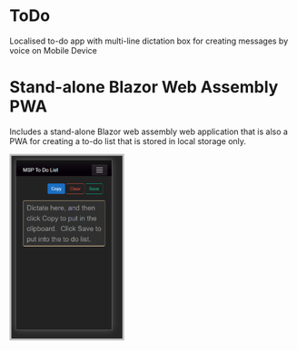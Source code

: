 # ToDo
Localised to-do app with multi-line dictation box for creating messages by voice on Mobile Device

# Stand-alone Blazor Web Assembly PWA

Includes a stand-alone Blazor web assembly web application that is also a PWA for creating a to-do list that is stored in local storage only.

<img src="https://github.com/Mark-Phillipson/blazor-default-template/blob/master/MSPApplication.UI/wwwroot/images/PWATo-DoList.png" align="center" width="40%">


